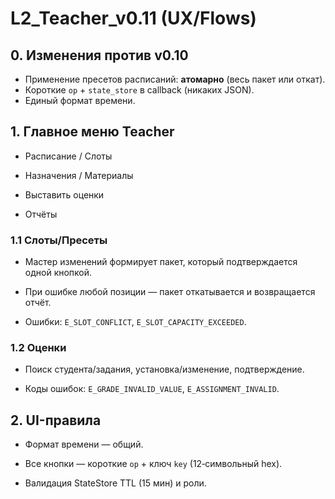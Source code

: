 # L2_Teacher_v0.11 (UX/Flows)

## 0. Изменения против v0.10
- Применение пресетов расписаний: **атомарно** (весь пакет или откат).
- Короткие `op` + `state_store` в callback (никаких JSON).
- Единый формат времени.

## 1. Главное меню Teacher
- Расписание / Слоты

- Назначения / Материалы

- Выставить оценки

- Отчёты

### 1.1 Слоты/Пресеты
- Мастер изменений формирует пакет, который подтверждается одной кнопкой.

- При ошибке любой позиции — пакет откатывается и возвращается отчёт.

- Ошибки: `E_SLOT_CONFLICT`, `E_SLOT_CAPACITY_EXCEEDED`.

### 1.2 Оценки
- Поиск студента/задания, установка/изменение, подтверждение.

- Коды ошибок: `E_GRADE_INVALID_VALUE`, `E_ASSIGNMENT_INVALID`.

## 2. UI-правила
- Формат времени — общий.

- Все кнопки — короткие `op` + ключ `key` (12‑символьный hex).

- Валидация StateStore TTL (15 мин) и роли.
